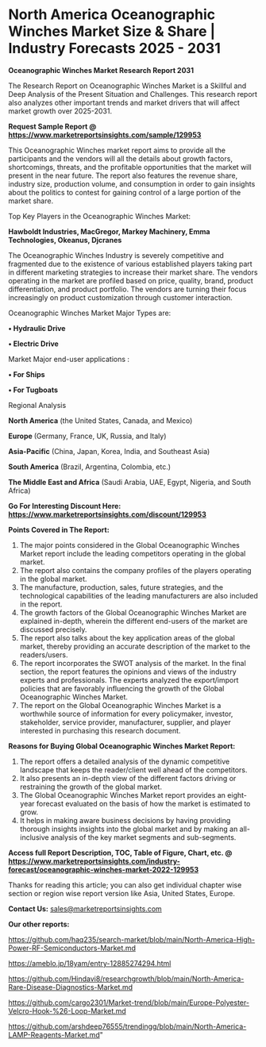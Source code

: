 # North America Oceanographic Winches Market Size & Share | Industry Forecasts 2025 - 2031

<strong>Oceanographic Winches Market Research Report 2031</strong>

The Research Report on Oceanographic Winches Market is a Skillful and Deep Analysis of the Present Situation and Challenges. This research report also analyzes other important trends and market drivers that will affect market growth over 2025-2031.

<strong>Request Sample Report @ <a href=https://www.marketreportsinsights.com/sample/129953>https://www.marketreportsinsights.com/sample/129953</a></strong>

This Oceanographic Winches market report aims to provide all the participants and the vendors will all the details about growth factors, shortcomings, threats, and the profitable opportunities that the market will present in the near future. The report also features the revenue share, industry size, production volume, and consumption in order to gain insights about the politics to contest for gaining control of a large portion of the market share.

Top Key Players in the Oceanographic Winches Market:

<strong>Hawboldt Industries, MacGregor, Markey Machinery, Emma Technologies, Okeanus, Djcranes</strong>

The Oceanographic Winches Industry is severely competitive and fragmented due to the existence of various established players taking part in different marketing strategies to increase their market share. The vendors operating in the market are profiled based on price, quality, brand, product differentiation, and product portfolio. The vendors are turning their focus increasingly on product customization through customer interaction.

Oceanographic Winches Market Major Types are:

<strong>• Hydraulic Drive

• Electric Drive</strong>

Market Major end-user applications :

<strong>• For Ships

• For Tugboats</strong>

Regional Analysis

</u><strong><b>North America</b></strong> (the United States, Canada, and Mexico)

<strong><b>Europe </b></strong>(Germany, France, UK, Russia, and Italy)

<strong><b>Asia-Pacific</b></strong> (China, Japan, Korea, India, and Southeast Asia)

<strong><b>South America</b></strong> (Brazil, Argentina, Colombia, etc.)

<strong><b>The Middle East and Africa</b></strong> (Saudi Arabia, UAE, Egypt, Nigeria, and South Africa)

<strong>Go For Interesting Discount Here: <a href=https://www.marketreportsinsights.com/discount/129953>https://www.marketreportsinsights.com/discount/129953</a></strong>

<strong>Points Covered in The Report:</strong>
<ol>
  <li>The major points considered in the Global Oceanographic Winches Market report include the leading competitors operating in the global market.</li>
  <li>The report also contains the company profiles of the players operating in the global market.</li>
  <li>The manufacture, production, sales, future strategies, and the technological capabilities of the leading manufacturers are also included in the report.</li>
  <li>The growth factors of the Global Oceanographic Winches Market are explained in-depth, wherein the different end-users of the market are discussed precisely.</li>
  <li>The report also talks about the key application areas of the global market, thereby providing an accurate description of the market to the readers/users.</li>
  <li>The report incorporates the SWOT analysis of the market. In the final section, the report features the opinions and views of the industry experts and professionals. The experts analyzed the export/import policies that are favorably influencing the growth of the Global Oceanographic Winches Market.</li>
  <li>The report on the Global Oceanographic Winches Market is a worthwhile source of information for every policymaker, investor, stakeholder, service provider, manufacturer, supplier, and player interested in purchasing this research document.</li>
</ol>
<strong>Reasons for Buying Global Oceanographic Winches Market Report:</strong>

<ol>
  <li>The report offers a detailed analysis of the dynamic competitive landscape that keeps the reader/client well ahead of the competitors.</li>
  <li>It also presents an in-depth view of the different factors driving or restraining the growth of the global market.</li>
  <li>The Global Oceanographic Winches Market report provides an eight-year forecast evaluated on the basis of how the market is estimated to grow.</li>
  <li>It helps in making aware business decisions by having providing thorough insights insights into the global market and by making an all-inclusive analysis of the key market segments and sub-segments.</li>
</ol>
<strong>Access full Report Description, TOC, Table of Figure, Chart, etc. @ <a href=https://www.marketreportsinsights.com/industry-forecast/oceanographic-winches-market-2022-129953>https://www.marketreportsinsights.com/industry-forecast/oceanographic-winches-market-2022-129953</a></strong>


Thanks for reading this article; you can also get individual chapter wise section or region wise report version like Asia, United States, Europe.

<strong>Contact Us:</strong>
sales@marketreportsinsights.com

<strong>Our other reports:</strong>

<a href=https://github.com/haq235/search-market/blob/main/North-America-High-Power-RF-Semiconductors-Market.md>https://github.com/haq235/search-market/blob/main/North-America-High-Power-RF-Semiconductors-Market.md</a>

<a href=https://ameblo.jp/18yam/entry-12885274294.html>https://ameblo.jp/18yam/entry-12885274294.html</a>

<a href=https://github.com/Hindavi8/researchgrowth/blob/main/North-America-Rare-Disease-Diagnostics-Market.md>https://github.com/Hindavi8/researchgrowth/blob/main/North-America-Rare-Disease-Diagnostics-Market.md</a>

<a href=https://github.com/cargo2301/Market-trend/blob/main/Europe-Polyester-Velcro-Hook-%26-Loop-Market.md>https://github.com/cargo2301/Market-trend/blob/main/Europe-Polyester-Velcro-Hook-%26-Loop-Market.md</a>

<a href=https://github.com/arshdeep76555/trendingg/blob/main/North-America-LAMP-Reagents-Market.md>https://github.com/arshdeep76555/trendingg/blob/main/North-America-LAMP-Reagents-Market.md</a>"
